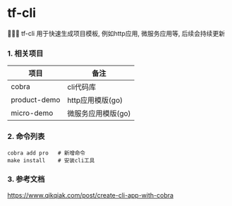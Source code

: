 # tf-cli
🌟🌟🌟 tf-cli 用于快速生成项目模板, 例如http应用, 微服务应用等,
后续会持续更新


### 1. 相关项目
|  项目   | 备注  |
|  ----  | ----  |
|  cobra         | cli代码库  |
|  product-demo  | http应用模版(go)  |
|  micro-demo    | 微服务应用模版(go) |

### 2. 命令列表
    cobra add pro   # 新增命令
    make install    # 安装cli工具

### 3. 参考文档
https://www.qikqiak.com/post/create-cli-app-with-cobra

